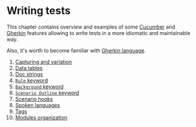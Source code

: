 Writing tests
=============

This chapter contains overview and examples of some [Cucumber] and [Gherkin] features allowing to write tests in a more idiomatic and maintainable way.

Also, it's worth to become familiar with [Gherkin language][1].

1. [Capturing and variation](capturing.md)
2. [Data tables](data_tables.md)
3. [Doc strings](doc_strings.md)
4. [`Rule` keyword](rule.md)
5. [`Background` keyword](background.md)
6. [`Scenario Outline` keyword](scenario_outline.md)
7. [Scenario hooks](hooks.md)
8. [Spoken languages](languages.md)
9. [Tags](tags.md)
10. [Modules organization](modules.md)




[Cucumber]: https://cucumber.io
[Gherkin]: https://cucumber.io/docs/gherkin
[1]: https://cucumber.io/docs/gherkin/reference
